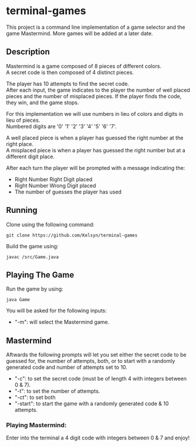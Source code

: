 # terminal-games
This project is a command line implementation of a game selector and the game Mastermind.
More games will be added at a later date.

## Description

Mastermind is a game composed of 8 pieces of different colors.  
A secret code is then composed of 4 distinct pieces.

The player has 10 attempts to find the secret code.  
After each input, the game indicates to the player the number of well placed pieces and the number of misplaced pieces.
If the player finds the code, they win, and the game stops.

For this implementation we will use numbers in lieu of colors and digits in lieu of pieces.  
Numbered digits are '0' '1' '2' '3' '4' '5' '6' '7'.

A well placed piece is when a player has guessed the right number at the right place.  
A misplaced piece is when a player has guessed the right number but at a different digit place.

After each turn the player will be prompted with a message indicating the:
- Right Number Right Digit placed
- Right Number Wrong Digit placed
- The number of guesses the player has used

## Running

Clone using the following command:

`git clone https://github.com/Kelsyn/terminal-games`

Build the game using:

`javac /src/Game.java`
  
## Playing The Game

Run the game by using:

`java Game`

You will be asked for the following inputs:

- "-m": will select the Mastermind game.

## Mastermind

Aftwards the following prompts will let you set either the secret code to be guessed for, the number of attempts, both, or to start with a randomly generated code and number of attempts set to 10.

- "-c": to set the secret code (must be of length 4 with integers between 0 & 7).
- "-t": to set the number of attempts.
- "-ct": to set both
- "-start": to start the game with a randomly generated code & 10 attempts.

### Playing Mastermind:
Enter into the terminal a 4 digit code with integers between 0 & 7 and enjoy!


